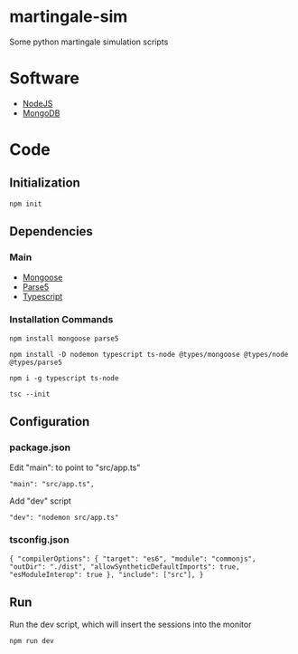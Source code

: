 # martingale-sim
Some python martingale simulation scripts



# Software
* [NodeJS](https://nodejs.org/en/)
* [MongoDB](https://www.mongodb.com/try/download/community)
# Code
## Initialization
`npm init`
## Dependencies
### Main
* [Mongoose](https://mongoosejs.com/)
* [Parse5](https://github.com/inikulin/parse5)
* [Typescript](https://www.typescriptlang.org/)
### Installation Commands
`npm install mongoose parse5`

`npm install -D nodemon typescript ts-node @types/mongoose @types/node @types/parse5`

`npm i -g typescript ts-node`

`tsc --init`

## Configuration
### package.json
Edit "main": to point to "src/app.ts"

`"main": "src/app.ts",`

Add "dev" script

`"dev": "nodemon src/app.ts"`

### tsconfig.json

`{
	"compilerOptions": {
		"target": "es6",
		"module": "commonjs",
		"outDir": "./dist",
		"allowSyntheticDefaultImports": true,
		"esModuleInterop": true
	},
	"include": ["src"],
}`

## Run
Run the dev script, which will insert the sessions into the monitor

`npm run dev` 
